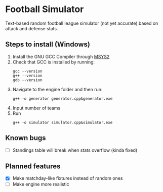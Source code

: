 # Football Simulator
Text-based random football league simulator (not yet accurate) based on attack and defense stats.

Steps to install (Windows)
----------------
1. Install the GNU GCC Compiler through [MSYS2](https://www.msys2.org/)
2. Check that GCC is installed by running:
   ```
   gcc --version
   g++ --version
   gdb --version
   ```
3. Navigate to the engine folder and then run:
   ```
   g++ -o generator generator.cpp&generator.exe
   ```
4. Input number of teams
5. Run
   ```
   g++ -o simulator simulator.cpp&simulator.exe
   ```
Known bugs
------------
- [ ] Standings table will break when stats overflow (kinda fixed)

Planned features
---------------
- [x] Make matchday-like fixtures instead of random ones
- [ ] Make engine more realistic
